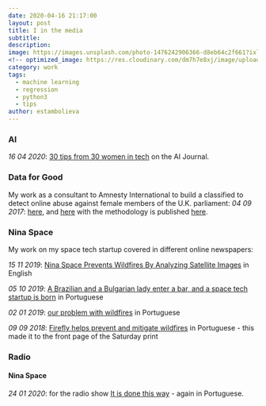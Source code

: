 ```yaml
---
date: 2020-04-16 21:17:00
layout: post
title: I in the media
subtitle:
description: 
image: https://images.unsplash.com/photo-1476242906366-d8eb64c2f661?ixlib=rb-1.2.1&ixid=eyJhcHBfaWQiOjEyMDd9&auto=format&fit=crop&w=1908&q=80
<!-- optimized_image: https://res.cloudinary.com/dm7h7e8xj/image/upload/c_scale,w_380/v1559825288/theme17_nlndhx.jpg -->
category: work
tags:
  - machine learning
  - regression
  - python3
  - tips
author: estambolieva
---
```



### AI
*16 04 2020*: [30 tips from 30 women in tech](https://aijourn.com/women-in-tech/) on the AI Journal. 


### Data for Good

My work as a consultant to Amnesty International to build a classified to detect online abuse against female members of the U.K. parliament: 
*04 09 2017*: [here](https://medium.com/@AmnestyInsights/unsocial-media-tracking-twitter-abuse-against-women-mps-fc28aeca498a), and [here](https://www.amnesty.org/en/latest/research/2018/03/online-violence-against-women-chapter-1/) with the methodology is published [here](https://drive.google.com/file/d/0B3bg_SJKE9GOenpaekZ4eXRBWk0/view).


### Nina Space

My work on my space tech startup covered in different online newspapers: 

*15 11 2019*: [Nina Space Prevents Wildfires By Analyzing Satellite Images](https://www.siliconluxembourg.lu/nina-space-prevents-wildfires-by-analyzing-satellite-images/) in English

*05 10 2019*: [A Brazilian and  a Bulgarian lady enter a bar, and a space tech startup is born](https://www.tsf.pt/portugal/sociedade/uma-brasileira-e-uma-bulgara-entram-num-bar-sai-startup-que-previne-fogos-a-partir-do-espaco-11373989.html) in Portuguese

*02 01 2019*: [our problem with wildfires](https://pontosdevista.pt/2019/01/02/problema-incendios-florestais/) in Portuguese

*09 09 2018*: [Firefly helps prevent and mitigate wildfires](https://www.dinheirovivo.pt/fazedores/firefly-ajudar-a-prevenir-incendios-a-partir-do-espaco/) in Portuguese - this made it to the front page of the Saturday print


### Radio

#### Nina Space

*24 01 2020*: for the radio show [It is done this way](https://www.rtp.pt/play/p6403/e452156/isto-faz-se-por-ca) - again in Portuguese.